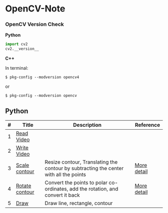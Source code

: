 # OpenCV-Note

### OpenCV Version Check 

**Python**
```python
import cv2
cv2.__version__
```

**C++**

In terminal:
```console
$ pkg-config --modversion opencv4
```
or 
```console
$ pkg-config --modversion opencv
```

## Python

| # | Title | Description | Reference |
|---| ----- | ----------- | --------- |
|1| [Read Video](./python/read-video.py)|  | |
|2| [Write Video](./python/write-video.py)|  | |
|3| [Scale contour](./python/contour/scale-contour.py)| Resize contour, Translating the contour by subtracting the center with all the points | [More detail](https://medium.com/analytics-vidhya/tutorial-how-to-scale-and-rotate-contours-in-opencv-using-python-f48be59c35a2) |
|4| [Rotate contour](./python/contour/rotate-contour.py)| Convert the points to polar co-ordinates, add the rotation, and convert it back| [More detail](https://medium.com/analytics-vidhya/tutorial-how-to-scale-and-rotate-contours-in-opencv-using-python-f48be59c35a2) | 
|5| [Draw](./python/draw.py)| Draw line, rectangle, contour | |
